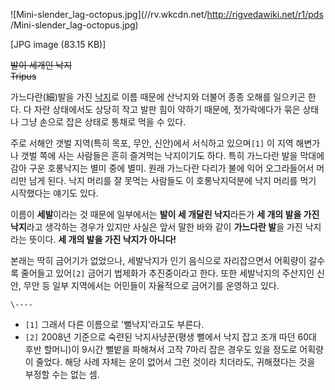 ![Mini-slender_lag-octopus.jpg](//rv.wkcdn.net/http://rigvedawiki.net/r1/pds
/Mini-slender_lag-octopus.jpg)

[JPG image (83.15 KB)]

  
<del>발이 세개인 낙지</del>  
<del>Tripus</del>

가느다란(細)발을 가진 [낙지](%EB%82%99%EC%A7%80.md)로 이름 때문에 산낙지와 더불어 종종 오해를 일으키곤 한다. 다
자란 상태에서도 상당히 작고 발판 힘이 약하기 때문에, 젓가락에다가 묶은 상태나 그냥 손으로 잡은 상태로 통채로 먹을 수 있다.

주로 서해안 갯벌 지역(특히 목포, 무안, 신안)에서 서식하고 있으며`[1]` 이 지역 해변가나 갯벌 쪽에 사는 사람들은 흔히 즐겨먹는
낙지이기도 하다. 특히 가느다란 발을 막대에 감아 구운 호롱낙지는 별미 중에 별미. 원래 가느다란 다리가 불에 익어 오그라들어서 머리만 남게
된다. 낙지 머리를 잘 못먹는 사람들도 이 호롱낙지덕분에 낙지 머리를 먹기 시작했다는 얘기도 있다.

이름이 **세발**이라는 것 때문에 일부에서는 **발이 세 개달린 낙지**라든가 **세 개의 발을 가진 낙지**라고 생각하는 경우가 있지만
사실은 앞서 말한 바와 같이 **가느다란 발**을 가진 낙지라는 뜻이다. **세 개의 발을 가진 낙지가 아니다!**

본래는 딱히 금어기가 없었으나, 세발낙지가 인기 음식으로 자리잡으면서 어획량이 갈수록 줄어들고 있어`[2]` 금어기 법제화가 추진중이라고
한다. 또한 세발낙지의 주산지인 신안, 무안 등 일부 지역에서는 어민들이 자율적으로 금어기를 운영하고 있다.

`\----`

  * `[1]` 그래서 다른 이름으로 '뻘낙지'라고도 부른다.
  * `[2]` 2008년 기준으로 숙련된 낙지사냥꾼(평생 뻘에서 낙지 잡고 조개 따던 60대 후반 할머니)이 9시간 뻘밭을 파해쳐서 고작 7마리 잡은 경우도 있을 정도로 어획량이 줄었다. 해당 사례 자체는 운이 없어서 그런 것이라 치더라도, 귀해졌다는 것을 부정할 수는 없는 셈.

